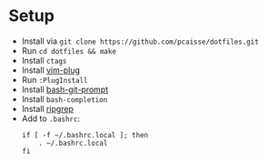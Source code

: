 # Setup

* Install via `git clone https://github.com/pcaisse/dotfiles.git`
* Run `cd dotfiles && make`
* Install `ctags`
* Install [vim-plug](https://github.com/junegunn/vim-plug)
* Run `:PlugInstall`
* Install [bash-git-prompt](https://github.com/magicmonty/bash-git-prompt)
* Install `bash-completion`
* Install [ripgrep](https://github.com/BurntSushi/ripgrep)
* Add to `.bashrc`:
    ```
    if [ -f ~/.bashrc.local ]; then
        . ~/.bashrc.local
    fi
    ```
